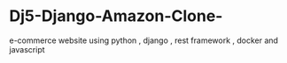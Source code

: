 # Dj5-Django-Amazon-Clone-
e-commerce website using python , django , rest framework , docker and javascript 
